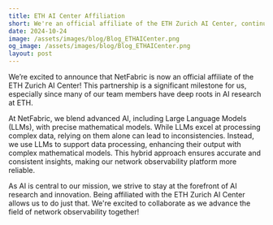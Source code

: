 ```yaml
---
title: ETH AI Center Affiliation
short: We're an official affiliate of the ETH Zurich AI Center, continuing our journey in building a network intelligence engine powered by AI/ML.
date: 2024-10-24
image: /assets/images/blog/Blog_ETHAICenter.png
og_image: /assets/images/blog/Blog_ETHAICenter.png
layout: post
---
```


We’re excited to announce that NetFabric is now an official affiliate of the ETH Zurich AI Center! This partnership is a significant milestone for us, especially since many of our team members have deep roots in AI research at ETH.

At NetFabric, we blend advanced AI, including Large Language Models (LLMs), with precise mathematical models. While LLMs excel at processing complex data, relying on them alone can lead to inconsistencies. Instead, we use LLMs to support data processing, enhancing their output with complex mathematical models. This hybrid approach ensures accurate and consistent insights, making our network observability platform more reliable.

As AI is central to our mission, we strive to stay at the forefront of AI research and innovation. Being affiliated with the ETH Zurich AI Center allows us to do just that. We're excited to collaborate as we advance the field of network observability together!
